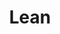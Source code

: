---
layout: redirect.njk
hideInSitemap: true
tags: level2
key: lean_it
title: Lean
alternativetitle: Design System Lean
redirect: /it/design-system/lean/overview/
parent: designsystem_it
order: 7
availablelanguages: 
    - de
    - en
---